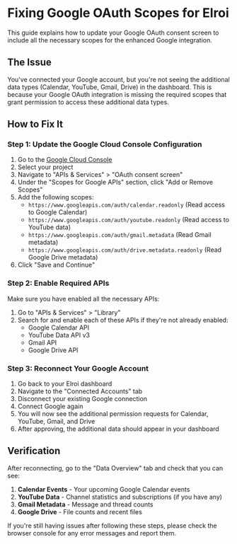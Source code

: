 # Fixing Google OAuth Scopes for Elroi

This guide explains how to update your Google OAuth consent screen to include all the necessary scopes for the enhanced Google integration.

## The Issue

You've connected your Google account, but you're not seeing the additional data types (Calendar, YouTube, Gmail, Drive) in the dashboard. This is because your Google OAuth integration is missing the required scopes that grant permission to access these additional data types.

## How to Fix It

### Step 1: Update the Google Cloud Console Configuration

1. Go to the [Google Cloud Console](https://console.cloud.google.com/)
2. Select your project
3. Navigate to "APIs & Services" > "OAuth consent screen"
4. Under the "Scopes for Google APIs" section, click "Add or Remove Scopes"
5. Add the following scopes:
   - `https://www.googleapis.com/auth/calendar.readonly` (Read access to Google Calendar)
   - `https://www.googleapis.com/auth/youtube.readonly` (Read access to YouTube data)
   - `https://www.googleapis.com/auth/gmail.metadata` (Read Gmail metadata)
   - `https://www.googleapis.com/auth/drive.metadata.readonly` (Read Google Drive metadata)
6. Click "Save and Continue"

### Step 2: Enable Required APIs

Make sure you have enabled all the necessary APIs:

1. Go to "APIs & Services" > "Library"
2. Search for and enable each of these APIs if they're not already enabled:
   - Google Calendar API
   - YouTube Data API v3
   - Gmail API
   - Google Drive API

### Step 3: Reconnect Your Google Account

1. Go back to your Elroi dashboard
2. Navigate to the "Connected Accounts" tab
3. Disconnect your existing Google connection
4. Connect Google again
5. You will now see the additional permission requests for Calendar, YouTube, Gmail, and Drive
6. After approving, the additional data should appear in your dashboard

## Verification

After reconnecting, go to the "Data Overview" tab and check that you can see:

1. **Calendar Events** - Your upcoming Google Calendar events
2. **YouTube Data** - Channel statistics and subscriptions (if you have any)
3. **Gmail Metadata** - Message and thread counts
4. **Google Drive** - File counts and recent files

If you're still having issues after following these steps, please check the browser console for any error messages and report them. 